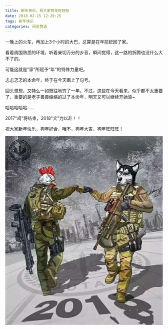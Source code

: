 ```yaml
---
title: 新年快乐，祝大家狗年旺旺旺
date: 2018-02-15 12:29:25
tags: 新年快乐
categories: 闲言赘语
---
```


一晚上的火车，再加上3个小时的大巴，总算是在年前赶回了家。

看着周围熟悉的环境，听着亲切万分的乡音，瞬间觉得，这一路的折腾也没什么大不了的。

可能这就是“家”所赋予“年”的特殊力量吧。

忐忐忑忑的本命年，终于在今天画上了句号。

回头想想，又特么一如既往地穷了一年。不过，这些在今天看来，似乎都不太重要了，重要的是老子畏畏缩缩的过了本命年，明天又可以继续开始浪~

哈哈哈哈哈……

2017"鸡"将结束，2018"犬"力以赴！！

祝大家新年快乐，狗年好合，哦不，狗年大吉，狗年旺旺旺！

![大吉大利，今晚吃鸡](year-of-dog/2018.jpg)